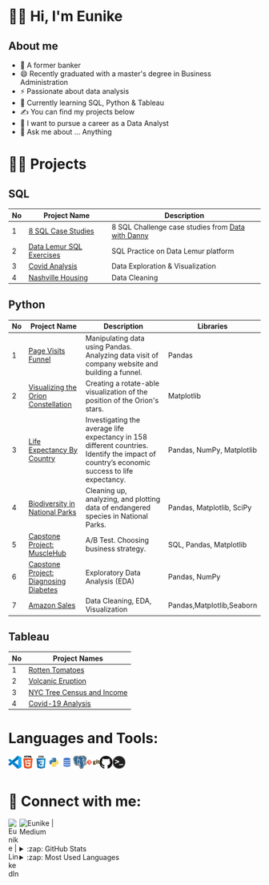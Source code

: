 # 🙋‍♀️ Hi, I'm Eunike

## About me
- 🔭 A former banker 
- 😄 Recently graduated with a master's degree in Business Administration
- ⚡ Passionate about data analysis
- 🌱 Currently learning SQL, Python & Tableau
-  ✍ You can find my projects below
- 👯 I want to pursue a career as a Data Analyst
- 💬 Ask me about ... Anything

# 👩‍💻 Projects

## SQL
| No| Project Name | Description |
|---|---|---|
|1|[8 SQL Case Studies](https://github.com/eunikehp/SQL-Case-Studies)| 8 SQL Challenge case studies from [Data with Danny](https://8weeksqlchallenge.com/getting-started/)|
|2|[Data Lemur SQL Exercises](https://github.com/eunikehp/DataLemur-SQL-exercises)| SQL Practice on Data Lemur platform|
|3|[Covid Analysis](https://github.com/eunikehp/COVIDanalysis)| Data Exploration & Visualization|
|4|[Nashville Housing](https://github.com/eunikehp/NashvilleHousing)| Data Cleaning |
 
## Python
| No| Project Name | Description | Libraries |
|---|---|---|---|
|1|[Page Visits Funnel](https://github.com/eunikehp/Page_Visits_Funnel_Project/tree/main)| Manipulating data using Pandas. Analyzing data visit of company website and building a funnel. | Pandas|
|2|[Visualizing the Orion Constellation](https://github.com/eunikehp/Visualizing-the-Orion-Constellation)|Creating a rotate-able visualization of the position of the Orion's stars.| Matplotlib |
|3|[Life Expectancy By Country](https://github.com/eunikehp/Life-Expectancy-By-Country)| Investigating the average life expectancy in 158 different countries. Identify the impact of country’s economic success to life expectancy.  |Pandas, NumPy, Matplotlib|
|4|[Biodiversity in National Parks](https://github.com/eunikehp/Biodiversity-in-National-Parks)| Cleaning up, analyzing, and plotting data of endangered species in National Parks. |Pandas, Matplotlib, SciPy|
|5|[Capstone Project: MuscleHub](https://github.com/eunikehp/MuscleHub-A-B-Test)| A/B Test. Choosing business strategy. | SQL, Pandas, Matplotlib|
|6|[Capstone Project: Diagnosing Diabetes](https://github.com/eunikehp/EDA-Diagnosing-Diabetes)| Exploratory Data Analysis (EDA)| Pandas, NumPy|
|7|[Amazon Sales](https://github.com/eunikehp/Amazon-Sales)| Data Cleaning, EDA, Visualization | Pandas,Matplotlib,Seaborn|

## Tableau
|No| Project Names | 
|---|---|
|1|[Rotten Tomatoes](https://public.tableau.com/app/profile/eunikepardede/viz/RottenTomatoes_16656655388840/Dashboard1)| 
|2|[Volcanic Eruption](https://public.tableau.com/app/profile/eunikepardede/viz/VolcanicEruptions_16656691598690/Dashboard1)| 
|3|[NYC Tree Census and Income](https://public.tableau.com/app/profile/eunikepardede/viz/NYCTreeCensusandIncome_16658348516200/Dashboard1)| 
|4|[Covid-19 Analysis](https://public.tableau.com/shared/23GRK28CR?:display_count=n&:origin=viz_share_link)|


# Languages and Tools:

[<img align="left" alt="Visual Studio Code" width="26px" src="https://raw.githubusercontent.com/github/explore/80688e429a7d4ef2fca1e82350fe8e3517d3494d/topics/visual-studio-code/visual-studio-code.png" />][portfolio]
[<img align="left" alt="HTML5" width="26px" src="https://raw.githubusercontent.com/github/explore/80688e429a7d4ef2fca1e82350fe8e3517d3494d/topics/html/html.png" />][portfolio]
[<img align="left" alt="CSS3" width="26px" src="https://raw.githubusercontent.com/github/explore/80688e429a7d4ef2fca1e82350fe8e3517d3494d/topics/css/css.png" />][portfolio]
[<img align="left" alt="python" width="26px" src="https://raw.githubusercontent.com/github/explore/80688e429a7d4ef2fca1e82350fe8e3517d3494d/topics/python/python.png" />][portfolio]
[<img align="left" alt="SQL" width="26px" src="https://raw.githubusercontent.com/github/explore/80688e429a7d4ef2fca1e82350fe8e3517d3494d/topics/sql/sql.png" />][portfolio]
[<img align="left" alt="postgreSQL" width="26px" src="https://raw.githubusercontent.com/github/explore/80688e429a7d4ef2fca1e82350fe8e3517d3494d/topics/postgresql/postgresql.png" />][portfolio]
[<img align="left" alt="Git" width="26px" src="https://raw.githubusercontent.com/github/explore/80688e429a7d4ef2fca1e82350fe8e3517d3494d/topics/git/git.png" />][portfolio]
[<img align="left" alt="GitHub" width="26px" src="https://raw.githubusercontent.com/github/explore/78df643247d429f6cc873026c0622819ad797942/topics/github/github.png" />][portfolio]
[<img align="left" alt="Terminal" width="26px" src="https://raw.githubusercontent.com/github/explore/80688e429a7d4ef2fca1e82350fe8e3517d3494d/topics/terminal/terminal.png" />][portfolio]

<br />
<br /> 

# 🤳 Connect with me:

[<img align="left" alt="Eunike | LinkedIn" width="22px" src="https://cdn.jsdelivr.net/npm/simple-icons@v3/icons/linkedin.svg" />][linkedin]

[linkedin]: www.linkedin.com/in/eunikepardede

[<img align="left" alt="Eunike | Medium" width="100px" src="https://upload.wikimedia.org/wikipedia/commons/0/0d/Medium_%28website%29_logo.svg" />][medium]

[medium]: https://medium.com/@eunikehp

<br />
<br />
<br /> 

<details>
  <summary>:zap: GitHub Stats</summary>

  <img align="left" alt="Eunike's GitHub Stats" src="https://github-readme-stats.vercel.app/api?username=eunikehp&show_icons=true&hide_border=true" />

</details>


<details>
  <summary>:zap: Most Used Languages</summary>

<img align="left" alt="Eunike's GitHub Top Languages" src="https://github-readme-stats.vercel.app/api/top-langs/?username=eunikehp" />

</details>

[portfolio]: https://github.com/eunikehp?tab=repositories

